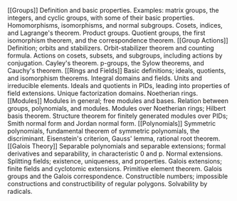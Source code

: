 [[Groups]] Definition and basic properties. Examples: matrix groups, the integers, and cyclic groups, with some of their basic properties. Homomorphisms, isomorphisms, and normal subgroups. Cosets, indices, and Lagrange's theorem. Product groups. Quotient groups, the first isomorphism theorem, and the correspondence theorem.
[[Group Actions]] Definition; orbits and stabilizers. Orbit-stabilizer theorem and counting formula. Actions on cosets, subsets, and subgroups, including actions by conjugation. Cayley's theorem. p-groups, the Sylow theorems, and Cauchy's theorem. 
[[Rings and Fields]] Basic definitions; ideals, quotients, and isomorphism theorems. Integral domains and fields. Units and irreducible elements. Ideals and quotients in PIDs, leading into properties of field extensions. Unique factorization domains. Noetherian rings.
[[Modules]] Modules in general; free modules and bases. Relation between groups, polynomials, and modules. Modules over Noetherian rings; Hilbert basis theorem. Structure theorem for finitely generated modules over PIDs; Smith normal form and Jordan normal form.
[[Polynomials]] Symmetric polynomials, fundamental theorem of symmetric polynomials, the discriminant. Eisenstein's criterion, Gauss' lemma, rational root theorem. 
[[Galois Theory]] Separable polynomials and separable extensions; formal derivatives and separability, in characteristic 0 and p. Normal extensions. Splitting fields; existence, uniqueness, and properties. Galois extensions; finite fields and cyclotomic extensions. Primitive element theorem. Galois groups and the Galois correspondence. Constructible numbers; impossible constructions and constructibility of regular polygons. Solvability by radicals. 

